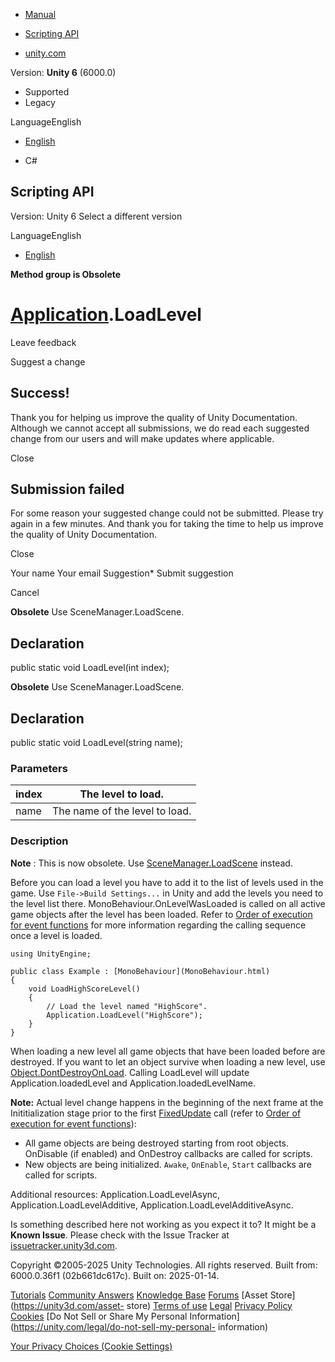 [ ]()

  * [Manual](../Manual/index.html)
  * [Scripting API](../ScriptReference/index.html)

  * [unity.com](https://unity.com/)

Version: **Unity 6** (6000.0)

  * Supported
  * Legacy

LanguageEnglish

  * [English]()

  * C#

[ ](https://docs.unity3d.com)

## Scripting API

Version: Unity 6 Select a different version

LanguageEnglish

  * [English]()

**Method group is Obsolete**  

#  [Application](Application.html).LoadLevel

Leave feedback

Suggest a change

## Success!

Thank you for helping us improve the quality of Unity Documentation. Although
we cannot accept all submissions, we do read each suggested change from our
users and will make updates where applicable.

Close

## Submission failed

For some reason your suggested change could not be submitted. Please <a>try
again</a> in a few minutes. And thank you for taking the time to help us
improve the quality of Unity Documentation.

Close

Your name Your email Suggestion* Submit suggestion

Cancel

[ ]()

**Obsolete** Use SceneManager.LoadScene.

## Declaration

public static void LoadLevel(int index);

**Obsolete** Use SceneManager.LoadScene.

## Declaration

public static void LoadLevel(string name);

### Parameters

index | The level to load.  
---|---  
name | The name of the level to load.  
  
### Description

**Note** : This is now obsolete. Use
[SceneManager.LoadScene](SceneManagement.SceneManager.LoadScene.html) instead.

Before you can load a level you have to add it to the list of levels used in
the game. Use `File->Build Settings...` in Unity and add the levels you need
to the level list there. MonoBehaviour.OnLevelWasLoaded is called on all
active game objects after the level has been loaded. Refer to [Order of
execution for event functions](../Manual/execution-order.html) for more
information regarding the calling sequence once a level is loaded.

    
    
    using UnityEngine;  
      
    public class Example : [MonoBehaviour](MonoBehaviour.html)
    {
        void LoadHighScoreLevel()
        {
            // Load the level named "HighScore".
            Application.LoadLevel("HighScore");
        }
    }
    

When loading a new level all game objects that have been loaded before are
destroyed. If you want to let an object survive when loading a new level, use
[Object.DontDestroyOnLoad](Object.DontDestroyOnLoad.html). Calling LoadLevel
will update Application.loadedLevel and Application.loadedLevelName.  
  
**Note:** Actual level change happens in the beginning of the next frame at
the Inititialization stage prior to the first
[FixedUpdate](MonoBehaviour.FixedUpdate.html) call (refer to [Order of
execution for event functions](../Manual/execution-order.html)):

  * All game objects are being destroyed starting from root objects. OnDisable (if enabled) and OnDestroy callbacks are called for scripts.
  * New objects are being initialized. `Awake`, `OnEnable`, `Start` callbacks are called for scripts.

Additional resources: Application.LoadLevelAsync,
Application.LoadLevelAdditive, Application.LoadLevelAdditiveAsync.

Is something described here not working as you expect it to? It might be a
**Known Issue**. Please check with the Issue Tracker at
[issuetracker.unity3d.com](https://issuetracker.unity3d.com).

Copyright ©2005-2025 Unity Technologies. All rights reserved. Built from:
6000.0.36f1 (02b661dc617c). Built on: 2025-01-14.

[Tutorials](https://unity3d.com/learn) [Community
Answers](https://answers.unity3d.com) [Knowledge
Base](https://support.unity3d.com/hc/en-us)
[Forums](https://forum.unity3d.com) [Asset Store](https://unity3d.com/asset-
store) [Terms of use](https://docs.unity3d.com/Manual/TermsOfUse.html)
[Legal](https://unity.com/legal) [Privacy
Policy](https://unity.com/legal/privacy-policy)
[Cookies](https://unity.com/legal/cookie-policy) [Do Not Sell or Share My
Personal Information](https://unity.com/legal/do-not-sell-my-personal-
information)

[Your Privacy Choices (Cookie Settings)](javascript:void\(0\);)

